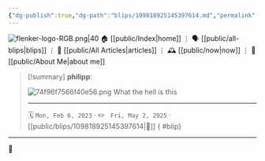 ```yaml
---
{"dg-publish":true,"dg-path":"blips/109818925145397614.md","permalink":"/blips/109818925145397614/","title":"philipp on mastodon @ 2023-02-06","created":"2023-02-06T17:16:53","updated":"2025-05-02T08:50:43"}
---
```



<div class="transclusion internal-embed is-loaded"><div class="markdown-embed">




![flenker-logo-RGB.png|40](/img/user/attachments/flenker-logo-RGB.png)
🏠 [[public/Index\|home]]  ⋮ 🗣️ [[public/all-blips\|blips]] ⋮  📝 [[public/All Articles\|articles]]  ⋮ 🕰️ [[public/now\|now]] ⋮ 🪪 [[public/About Me\|about me]]


</div></div>


> [!summary] **philipp**:
>
> ![74f96f7566f40e56.png](/img/user/attachments/74f96f7566f40e56.png)
> What the hell is this
> - - -
>
> 🗓️ <code>Mon, Feb 6, 2023</code>  · ✏️ <code> Fri, May 2, 2025</code>  · [[public/blips/109818925145397614\|🔗]]
{ #blip}


- - -

 👾
